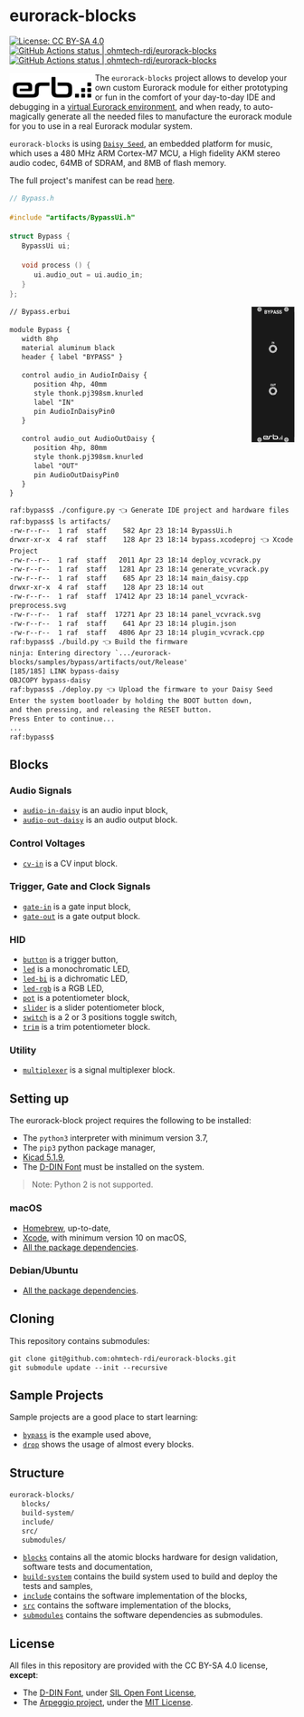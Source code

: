 # eurorack-blocks

[![License: CC BY-SA 4.0](https://img.shields.io/badge/License-CC%20BY--SA%204.0-lightgrey.svg)](https://creativecommons.org/licenses/by-sa/4.0/)
[<!--lint ignore no-dead-urls-->![GitHub Actions status | ohmtech-rdi/eurorack-blocks](https://github.com/ohmtech-rdi/eurorack-blocks/workflows/Ubuntu%2020.04/badge.svg)](https://github.com/ohmtech-rdi/eurorack-blocks/actions?workflow=Ubuntu%2020.04)
[<!--lint ignore no-dead-urls-->![GitHub Actions status | ohmtech-rdi/eurorack-blocks](https://github.com/ohmtech-rdi/eurorack-blocks/workflows/macOS%2010.15/badge.svg)](https://github.com/ohmtech-rdi/eurorack-blocks/actions?workflow=macOS%2010.15)

<img align="left" width="30%" src="./erb-logo.svg">

The `eurorack-blocks` project allows to develop your own custom Eurorack module for either
prototyping or fun in the comfort of your day-to-day IDE and debugging in a
[virtual Eurorack environment](https://vcvrack.com),
and when ready, to auto-magically generate all the needed files to manufacture
the eurorack module for you to use in a real Eurorack modular system.

`eurorack-blocks` is using [`Daisy Seed`](https://www.electro-smith.com/daisy/daisy),
an embedded platform for music, which uses
a 480 MHz ARM Cortex-M7 MCU, a High fidelity AKM stereo audio codec, 64MB of SDRAM,
and 8MB of flash memory.

The full project's manifest can be read [here](manifest.md).


```cpp
// Bypass.h

#include "artifacts/BypassUi.h"

struct Bypass {
   BypassUi ui;

   void process () {
      ui.audio_out = ui.audio_in;
   }
};
```

<img align="right" width="15%" src="./samples/bypass/screenshot.png">

```erb
// Bypass.erbui

module Bypass {
   width 8hp
   material aluminum black
   header { label "BYPASS" }

   control audio_in AudioInDaisy {
      position 4hp, 40mm
      style thonk.pj398sm.knurled
      label "IN"
      pin AudioInDaisyPin0
   }

   control audio_out AudioOutDaisy {
      position 4hp, 80mm
      style thonk.pj398sm.knurled
      label "OUT"
      pin AudioOutDaisyPin0
   }
}
```

```console
raf:bypass$ ./configure.py 👈 Generate IDE project and hardware files
raf:bypass$ ls artifacts/
-rw-r--r--  1 raf  staff    582 Apr 23 18:14 BypassUi.h
drwxr-xr-x  4 raf  staff    128 Apr 23 18:14 bypass.xcodeproj 👈 Xcode Project
-rw-r--r--  1 raf  staff   2011 Apr 23 18:14 deploy_vcvrack.py
-rw-r--r--  1 raf  staff   1281 Apr 23 18:14 generate_vcvrack.py
-rw-r--r--  1 raf  staff    685 Apr 23 18:14 main_daisy.cpp
drwxr-xr-x  4 raf  staff    128 Apr 23 18:14 out
-rw-r--r--  1 raf  staff  17412 Apr 23 18:14 panel_vcvrack-preprocess.svg
-rw-r--r--  1 raf  staff  17271 Apr 23 18:14 panel_vcvrack.svg
-rw-r--r--  1 raf  staff    641 Apr 23 18:14 plugin.json
-rw-r--r--  1 raf  staff   4806 Apr 23 18:14 plugin_vcvrack.cpp
raf:bypass$ ./build.py 👈 Build the firmware
ninja: Entering directory `.../eurorack-blocks/samples/bypass/artifacts/out/Release'
[185/185] LINK bypass-daisy
OBJCOPY bypass-daisy
raf:bypass$ ./deploy.py 👈 Upload the firmware to your Daisy Seed
Enter the system bootloader by holding the BOOT button down,
and then pressing, and releasing the RESET button.
Press Enter to continue...
...
raf:bypass$
```


## Blocks

### Audio Signals

- [`audio-in-daisy`](./blocks/audio-in-daisy/documentation/) is an audio input block,
- [`audio-out-daisy`](./blocks/audio-out-daisy/documentation/) is an audio output block.

### Control Voltages

- [`cv-in`](./blocks/cv-in/documentation/) is a CV input block.

### Trigger, Gate and Clock Signals

- [`gate-in`](./blocks/gate-in/documentation/) is a gate input block,
- [`gate-out`](./blocks/gate-out/) is a gate output block.

### HID

- [`button`](./blocks/button/documentation/) is a trigger button,
- [`led`](./blocks/led/documentation/) is a monochromatic LED,
- [`led-bi`](./blocks/led-bi/documentation/) is a dichromatic LED,
- [`led-rgb`](./blocks/led-rgb/documentation/) is a RGB LED,
- [`pot`](./blocks/pot/documentation/) is a potentiometer block,
- [`slider`](./blocks/slider/) is a slider potentiometer block,
- [`switch`](./blocks/switch/documentation/) is a 2 or 3 positions toggle switch,
- [`trim`](./blocks/trim/documentation/) is a trim potentiometer block.

### Utility

- [`multiplexer`](./blocks/multiplexer/documentation/) is a signal multiplexer block.


## Setting up

The eurorack-block project requires the following to be installed:

- The `python3` interpreter with minimum version 3.7,
- The `pip3` python package manager,
- [Kicad 5.1.9](http://kicad-pcb.org/download/),
- The [D-DIN Font](./include/erb/vcvrack/design/d-din) must be installed on the system.

> Note: Python 2 is not supported.

### macOS

- [Homebrew](https://brew.sh), up-to-date,
- [Xcode](https://developer.apple.com/xcode/), with minimum version 10 on macOS,
- [All the package dependencies](https://github.com/ohmtech-rdi/eurorack-blocks/blob/main/.github/workflows/macos_10_15.yml#L42-L47).

### Debian/Ubuntu

- [All the package dependencies](https://github.com/ohmtech-rdi/eurorack-blocks/blob/main/.github/workflows/ubuntu_20_04.yml#L42-L49).


## Cloning

This repository contains submodules:

    git clone git@github.com:ohmtech-rdi/eurorack-blocks.git
    git submodule update --init --recursive


## Sample Projects

Sample projects are a good place to start learning:

- [`bypass`](./samples/bypass/) is the example used above,
- [`drop`](./samples/drop/) shows the usage of almost every blocks.


## Structure

```
eurorack-blocks/
   blocks/
   build-system/
   include/
   src/
   submodules/
```

- [`blocks`](./blocks/) contains all the atomic blocks hardware for design validation, software tests and documentation,
- [`build-system`](./build-system/) contains the build system used to build and deploy
   the tests and samples,
- [`include`](./include/) contains the software implementation of the blocks,
- [`src`](./src/) contains the software implementation of the blocks,
- [`submodules`](./submodules/) contains the software dependencies as submodules.


## License

All files in this repository are provided with the CC BY-SA 4.0 license, **except**:

- The [D-DIN Font](./include/erb/vcvrack/design/d-din),
   under [SIL Open Font License](./include/erb/vcvrack/design/d-din/SIL%20Open%20Font%20License.txt),
- The [Arpeggio project](https://github.com/textX/Arpeggio), under the [MIT License](https://textx.github.io/Arpeggio/stable/about/license/).
